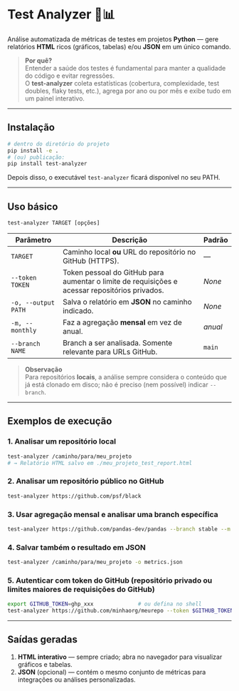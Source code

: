 # Test Analyzer 🧪📊  
Análise automatizada de métricas de testes em projetos **Python** — gere relatórios **HTML** ricos (gráficos, tabelas) e/ou **JSON** em um único comando.

> **Por quê?**  
> Entender a saúde dos testes é fundamental para manter a qualidade do código e evitar regressões.  
> O **test-analyzer** coleta estatísticas (cobertura, complexidade, test doubles, flaky tests, etc.), agrega por ano ou por mês e exibe tudo em um painel interativo.

---

## Instalação

```bash
# dentro do diretório do projeto
pip install -e .
# (ou) publicação:
pip install test-analyzer
```

Depois disso, o executável `test-analyzer` ficará disponível no seu PATH.

---

## Uso básico

```text
test-analyzer TARGET [opções]
```

| Parâmetro           | Descrição                                                                                                                                                          | Padrão          |
|---------------------|---------------------------------------------------------------------------------------------------------------------------------------------------------------------|-----------------|
| `TARGET`            | Caminho local **ou** URL do repositório no GitHub (HTTPS).                                                                                                          | —               |
| `--token TOKEN`     | Token pessoal do GitHub para aumentar o limite de requisições e acessar repositórios privados.                                                                     | _None_          |
| `-o, --output PATH` | Salva o relatório em **JSON** no caminho indicado.                                                                                                                  | _None_          |
| `-m, --monthly`     | Faz a agregação **mensal** em vez de anual.                                                                                                                         | _anual_         |
| `--branch NAME`     | Branch a ser analisada. Somente relevante para URLs GitHub.                                                                                                         | `main`          |

> **Observação**  
> Para repositórios **locais**, a análise sempre considera o conteúdo que já está clonado em disco; não é preciso (nem possível) indicar `--branch`.

---

## Exemplos de execução

### 1. Analisar um repositório local

```bash
test-analyzer /caminho/para/meu_projeto
# → Relatório HTML salvo em ./meu_projeto_test_report.html
```

### 2. Analisar um repositório público no GitHub

```bash
test-analyzer https://github.com/psf/black
```

### 3. Usar agregação **mensal** e analisar uma branch específica

```bash
test-analyzer https://github.com/pandas-dev/pandas --branch stable --m
```

### 4. Salvar também o resultado em JSON

```bash
test-analyzer /caminho/para/meu_projeto -o metrics.json
```

### 5. Autenticar com token do GitHub (repositório privado ou limites maiores de requisições do GitHub)

```bash
export GITHUB_TOKEN=ghp_xxx              # ou defina no shell
test-analyzer https://github.com/minhaorg/meurepo --token $GITHUB_TOKEN
```

---

## Saídas geradas

1. **HTML interativo** — sempre criado; abra no navegador para visualizar gráficos e tabelas.  
2. **JSON** (opcional) — contém o mesmo conjunto de métricas para integrações ou análises personalizadas.